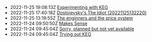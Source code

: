* 2022-11-25 19:08:13Z [Experimenting with KEG](/5)
* 2022-11-25 17:40:18Z [Dostoievsky's The Idiot (20221125132220)](/3)
* 2022-11-25 13:19:55Z [The enginners and the price system](/4)
* 2022-11-24 09:50:50Z [Makes Sense](/2)
* 2022-11-24 09:45:04Z [Sorry, planned but not yet available](/0)
* 2022-11-24 09:45:04Z [Trying out KEG](/1)
